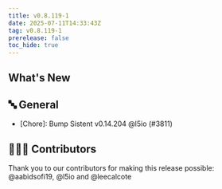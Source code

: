 ```yaml
---
title: v0.8.119-1
date: 2025-07-11T14:33:43Z
tag: v0.8.119-1
prerelease: false
toc_hide: true
---
```


## What's New
## 🔤 General
- [Chore]: Bump Sistent v0.14.204 @l5io (#3811)

## 👨🏽‍💻 Contributors

Thank you to our contributors for making this release possible:
@aabidsofi19, @l5io and @leecalcote
